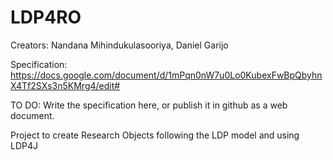 LDP4RO
======
Creators: Nandana Mihindukulasooriya, Daniel Garijo

Specification: https://docs.google.com/document/d/1mPqn0nW7u0Lo0KubexFwBpQbyhnX4Tf2SXs3n5KMrg4/edit#

TO DO: Write the specification here, or publish it in github as a web document.

Project to create Research Objects following the LDP model and using LDP4J
